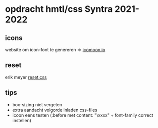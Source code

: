 # opdracht hmtl/css Syntra 2021-2022

## icons

website om icon-font te genereren => [icomoon.io](https://icomoon.io/)

## reset

erik meyer [reset.css](https://meyerweb.com/eric/tools/css/reset/)

## tips

- box-sizing niet vergeten
- extra aandacht volgorde inladen css-files
- icoon eens testen (:before met content: "\xxxx" + font-family correct instellen)
